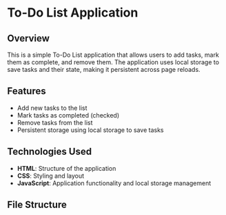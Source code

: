 # To-Do List Application

## Overview
This is a simple To-Do List application that allows users to add tasks, mark them as complete, and remove them. The application uses local storage to save tasks and their state, making it persistent across page reloads.

## Features
- Add new tasks to the list
- Mark tasks as completed (checked)
- Remove tasks from the list
- Persistent storage using local storage to save tasks

## Technologies Used
- **HTML**: Structure of the application
- **CSS**: Styling and layout
- **JavaScript**: Application functionality and local storage management

## File Structure
